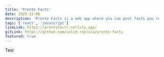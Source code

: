 ```yaml
---
title: 'Pronto Facts'
date: 2023-12-08
description: 'Pronto Facts is a web app where you can post facts you recently learned'
tags: ['react', 'javascript']
liveLink: https://prontofacts.netlify.app/
gitLink: https://github.com/valid-replica/pronto-facts
featured: true
---
```


Test
